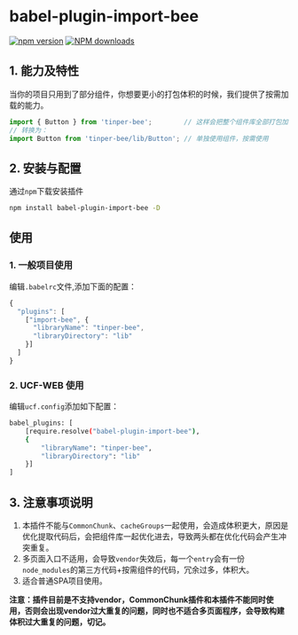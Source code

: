 # babel-plugin-import-bee

[![npm version](https://img.shields.io/npm/v/babel-plugin-import-bee.svg)](https://www.npmjs.com/package/babel-plugin-import-bee)
[![NPM downloads](http://img.shields.io/npm/dt/babel-plugin-import-bee.svg?style=flat)](https://npmjs.org/package/babel-plugin-import-bee)

## 1. 能力及特性

当你的项目只用到了部分组件，你想要更小的打包体积的时候，我们提供了按需加载的能力。

```js
import { Button } from 'tinper-bee';        // 这样会把整个组件库全部打包加载进来
// 转换为：
import Button from 'tinper-bee/lib/Button'; // 单独使用组件，按需使用
```



## 2. 安装与配置

通过`npm`下载安装插件

```bash
npm install babel-plugin-import-bee -D 
```
## 使用

### 1. 一般项目使用

编辑`.babelrc`文件,添加下面的配置：

```js
{
  "plugins": [
    ["import-bee", {
      "libraryName": "tinper-bee",
      "libraryDirectory": "lib"
    }]
  ]
}
```

### 2. UCF-WEB 使用

编辑`ucf.config`添加如下配置：
```bash
babel_plugins: [
    [require.resolve("babel-plugin-import-bee"),
    {
        "libraryName": "tinper-bee",
        "libraryDirectory": "lib"
    }]
]
```

## 3. 注意事项说明

1. 本插件不能与`CommonChunk`、`cacheGroups`一起使用，会造成体积更大，原因是优化提取代码后，会把组件库一起优化进去，导致两头都在优化代码会产生冲突重复。
2. 多页面入口不适用，会导致`vendor`失效后，每一个`entry`会有一份`node_modules`的第三方代码+按需组件的代码，冗余过多，体积大。
3. 适合普通SPA项目使用。

**注意：插件目前是不支持vendor，CommonChunk插件和本插件不能同时使用，否则会出现vendor过大重复的问题，同时也不适合多页面程序，会导致构建体积过大重复的问题，切记。**